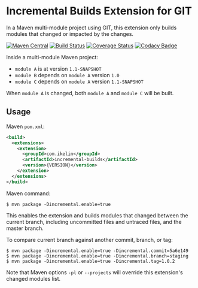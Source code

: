 # Incremental Builds Extension for GIT

In a Maven multi-module project using GIT, this extension only builds modules that changed or impacted by the changes.

[![Maven Central](https://maven-badges.herokuapp.com/maven-central/com.ikelin/incremental-builds/badge.svg)](https://maven-badges.herokuapp.com/maven-central/com.ikelin/incremental-builds)
[![Build Status](https://travis-ci.org/ikelin/incremental-builds.svg?branch=master)](https://travis-ci.org/ikelin/incremental-builds)
[![Coverage Status](https://coveralls.io/repos/github/ikelin/incremental-builds/badge.svg?branch=master)](https://coveralls.io/github/ikelin/incremental-builds?branch=master)
[![Codacy Badge](https://api.codacy.com/project/badge/Grade/ad259a2e16374ab9a6e584d07b5cc541)](https://www.codacy.com/app/ikelin/incremental-builds?utm_source=github.com&amp;utm_medium=referral&amp;utm_content=ikelin/incremental-builds&amp;utm_campaign=Badge_Grade)

Inside a multi-module Maven project:

  * `module A` is at version `1.1-SNAPSHOT`
  * `module B` depends on `module A` version `1.0`
  * `module C` depends on `module A` version `1.1-SNAPSHOT`

When `module A` is changed, both `module A` and `module C` will be built.

## Usage

Maven `pom.xml`:

```xml
<build>
  <extensions>
    <extension>
      <groupId>com.ikelin</groupId>
      <artifactId>incremental-builds</artifactId>
      <version>{VERSION}</version>
    </extension>
  </extensions>
</build>

```

Maven command:

```
$ mvn package -Dincremental.enable=true 
```

This enables the extension and builds modules that changed between the current branch, including uncommitted files and untraced files, and the master branch.

To compare current branch against another commit, branch, or tag:

```
$ mvn package -Dincremental.enable=true -Dincremental.commit=5a6e149
$ mvn package -Dincremental.enable=true -Dincremental.branch=staging
$ mvn package -Dincremental.enable=true -Dincremental.tag=1.0.2
```

Note that Maven options `-pl` or `--projects` will override this extension's changed modules list.
